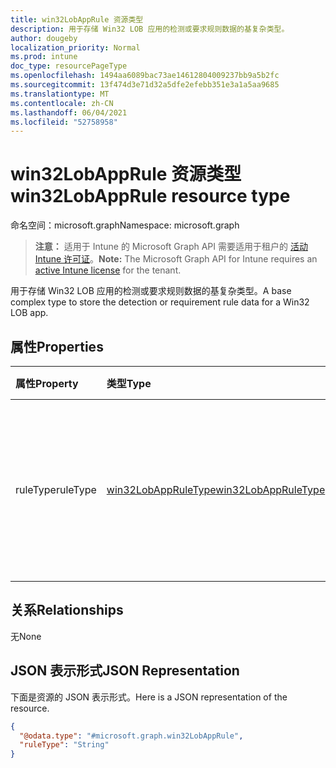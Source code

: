```yaml
---
title: win32LobAppRule 资源类型
description: 用于存储 Win32 LOB 应用的检测或要求规则数据的基复杂类型。
author: dougeby
localization_priority: Normal
ms.prod: intune
doc_type: resourcePageType
ms.openlocfilehash: 1494aa6089bac73ae14612804009237bb9a5b2fc
ms.sourcegitcommit: 13f474d3e71d32a5dfe2efebb351e3a1a5aa9685
ms.translationtype: MT
ms.contentlocale: zh-CN
ms.lasthandoff: 06/04/2021
ms.locfileid: "52758958"
---
```

# <a name="win32lobapprule-resource-type"></a><span data-ttu-id="1a34a-103">win32LobAppRule 资源类型</span><span class="sxs-lookup"><span data-stu-id="1a34a-103">win32LobAppRule resource type</span></span>

<span data-ttu-id="1a34a-104">命名空间：microsoft.graph</span><span class="sxs-lookup"><span data-stu-id="1a34a-104">Namespace: microsoft.graph</span></span>

> <span data-ttu-id="1a34a-105">**注意：** 适用于 Intune 的 Microsoft Graph API 需要适用于租户的 [活动 Intune 许可证](https://go.microsoft.com/fwlink/?linkid=839381)。</span><span class="sxs-lookup"><span data-stu-id="1a34a-105">**Note:** The Microsoft Graph API for Intune requires an [active Intune license](https://go.microsoft.com/fwlink/?linkid=839381) for the tenant.</span></span>

<span data-ttu-id="1a34a-106">用于存储 Win32 LOB 应用的检测或要求规则数据的基复杂类型。</span><span class="sxs-lookup"><span data-stu-id="1a34a-106">A base complex type to store the detection or requirement rule data for a Win32 LOB app.</span></span>

## <a name="properties"></a><span data-ttu-id="1a34a-107">属性</span><span class="sxs-lookup"><span data-stu-id="1a34a-107">Properties</span></span>
|<span data-ttu-id="1a34a-108">属性</span><span class="sxs-lookup"><span data-stu-id="1a34a-108">Property</span></span>|<span data-ttu-id="1a34a-109">类型</span><span class="sxs-lookup"><span data-stu-id="1a34a-109">Type</span></span>|<span data-ttu-id="1a34a-110">说明</span><span class="sxs-lookup"><span data-stu-id="1a34a-110">Description</span></span>|
|:---|:---|:---|
|<span data-ttu-id="1a34a-111">ruleType</span><span class="sxs-lookup"><span data-stu-id="1a34a-111">ruleType</span></span>|[<span data-ttu-id="1a34a-112">win32LobAppRuleType</span><span class="sxs-lookup"><span data-stu-id="1a34a-112">win32LobAppRuleType</span></span>](../resources/intune-apps-win32lobappruletype.md)|<span data-ttu-id="1a34a-113">指示规则用途的规则类型。</span><span class="sxs-lookup"><span data-stu-id="1a34a-113">The rule type indicating the purpose of the rule.</span></span> <span data-ttu-id="1a34a-114">可取值为：`detection`、`requirement`。</span><span class="sxs-lookup"><span data-stu-id="1a34a-114">Possible values are: `detection`, `requirement`.</span></span>|

## <a name="relationships"></a><span data-ttu-id="1a34a-115">关系</span><span class="sxs-lookup"><span data-stu-id="1a34a-115">Relationships</span></span>
<span data-ttu-id="1a34a-116">无</span><span class="sxs-lookup"><span data-stu-id="1a34a-116">None</span></span>

## <a name="json-representation"></a><span data-ttu-id="1a34a-117">JSON 表示形式</span><span class="sxs-lookup"><span data-stu-id="1a34a-117">JSON Representation</span></span>
<span data-ttu-id="1a34a-118">下面是资源的 JSON 表示形式。</span><span class="sxs-lookup"><span data-stu-id="1a34a-118">Here is a JSON representation of the resource.</span></span>
<!-- {
  "blockType": "resource",
  "@odata.type": "microsoft.graph.win32LobAppRule"
}
-->
``` json
{
  "@odata.type": "#microsoft.graph.win32LobAppRule",
  "ruleType": "String"
}
```




